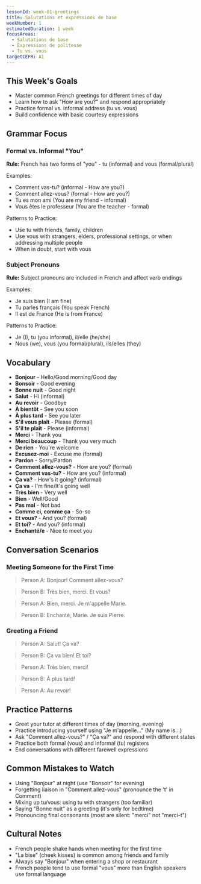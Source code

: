 ```yaml
---
lessonId: week-01-greetings
title: Salutations et expressions de base
weekNumber: 1
estimatedDuration: 1 week
focusAreas:
  - Salutations de base
  - Expressions de politesse
  - Tu vs. vous
targetCEFR: A1
---
```


## This Week's Goals

- Master common French greetings for different times of day
- Learn how to ask "How are you?" and respond appropriately
- Practice formal vs. informal address (tu vs. vous)
- Build confidence with basic courtesy expressions

## Grammar Focus

### Formal vs. Informal "You"

**Rule:** French has two forms of "you" - tu (informal) and vous (formal/plural)

Examples:
- Comment vas-tu? (informal - How are you?)
- Comment allez-vous? (formal - How are you?)
- Tu es mon ami (You are my friend - informal)
- Vous êtes le professeur (You are the teacher - formal)

Patterns to Practice:
- Use tu with friends, family, children
- Use vous with strangers, elders, professional settings, or when addressing multiple people
- When in doubt, start with vous

### Subject Pronouns

**Rule:** Subject pronouns are included in French and affect verb endings

Examples:
- Je suis bien (I am fine)
- Tu parles français (You speak French)
- Il est de France (He is from France)

Patterns to Practice:
- Je (I), tu (you informal), il/elle (he/she)
- Nous (we), vous (you formal/plural), ils/elles (they)

## Vocabulary

- **Bonjour** - Hello/Good morning/Good day
- **Bonsoir** - Good evening
- **Bonne nuit** - Good night
- **Salut** - Hi (informal)
- **Au revoir** - Goodbye
- **À bientôt** - See you soon
- **À plus tard** - See you later
- **S'il vous plaît** - Please (formal)
- **S'il te plaît** - Please (informal)
- **Merci** - Thank you
- **Merci beaucoup** - Thank you very much
- **De rien** - You're welcome
- **Excusez-moi** - Excuse me (formal)
- **Pardon** - Sorry/Pardon
- **Comment allez-vous?** - How are you? (formal)
- **Comment vas-tu?** - How are you? (informal)
- **Ça va?** - How's it going? (informal)
- **Ça va** - I'm fine/It's going well
- **Très bien** - Very well
- **Bien** - Well/Good
- **Pas mal** - Not bad
- **Comme ci, comme ça** - So-so
- **Et vous?** - And you? (formal)
- **Et toi?** - And you? (informal)
- **Enchanté/e** - Nice to meet you

## Conversation Scenarios

### Meeting Someone for the First Time

> Person A: Bonjour! Comment allez-vous?

> Person B: Très bien, merci. Et vous?

> Person A: Bien, merci. Je m'appelle Marie.

> Person B: Enchanté, Marie. Je suis Pierre.

### Greeting a Friend

> Person A: Salut! Ça va?

> Person B: Ça va bien! Et toi?

> Person A: Très bien, merci!

> Person B: À plus tard!

> Person A: Au revoir!

## Practice Patterns

- Greet your tutor at different times of day (morning, evening)
- Practice introducing yourself using "Je m'appelle..." (My name is...)
- Ask "Comment allez-vous?" / "Ça va?" and respond with different states
- Practice both formal (vous) and informal (tu) registers
- End conversations with different farewell expressions

## Common Mistakes to Watch

- Using "Bonjour" at night (use "Bonsoir" for evening)
- Forgetting liaison in "Comment allez-vous" (pronounce the 't' in Comment)
- Mixing up tu/vous: using tu with strangers (too familiar)
- Saying "Bonne nuit" as a greeting (it's only for bedtime)
- Pronouncing final consonants (most are silent: "merci" not "merci-t")

## Cultural Notes

- French people shake hands when meeting for the first time
- "La bise" (cheek kisses) is common among friends and family
- Always say "Bonjour" when entering a shop or restaurant
- French people tend to use formal "vous" more than English speakers use formal language
